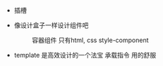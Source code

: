 - <slot /> 插槽
  <Menu >

  </Menu>
- 像设计盒子一样设计组件吧
  <Menu> 容器组件
  只有html, css style-component
- template 是高效设计的一个法宝 
承载指令 用的舒服 